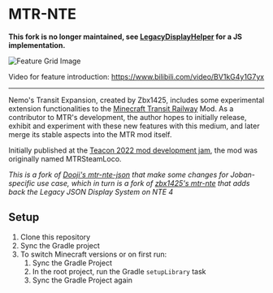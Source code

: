 # MTR-NTE
**This fork is no longer maintained, see [LegacyDisplayHelper](https://github.com/DistrictOfJoban/NTE-LegacyDisplayHelper) for a JS implementation.**

![Feature Grid Image](https://www.zbx1425.cn/nautilus/mtr-nte/img/featgrid.jpg)

Video for feature introduction: https://www.bilibili.com/video/BV1kG4y1G7yx

---
Nemo's Transit Expansion, created by Zbx1425, includes some experimental extension functionalities to the [Minecraft Transit Railway](https://github.com/jonafanho/Minecraft-Transit-Railway) Mod. As a contributor to MTR's development, the author hopes to initially release, exhibit and experiment with these new features with this medium, and later merge its stable aspects into the MTR mod itself.

Initially published at the [Teacon 2022 mod development jam](https://teacon.cn), the mod was originally named MTRSteamLoco.

*This is a fork of [Dooji's mtr-nte-json](https://github.com/dooji2/mtr-nte-json) that make some changes for Joban-specific use case, which in turn is a fork of [zbx1425's mtr-nte](https://github.com/zbx1425/mtr-nte) that adds back the Legacy JSON Display System on NTE 4*

## Setup

1. Clone this repository
2. Sync the Gradle project
3. To switch Minecraft versions or on first run:
   1. Sync the Gradle Project
   2. In the root project, run the Gradle `setupLibrary` task
   3. Sync the Gradle Project again
